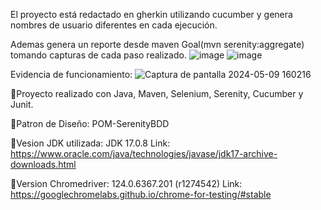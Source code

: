 El proyecto está redactado en gherkin utilizando cucumber y genera nombres de usuario diferentes en cada ejecución.

Ademas genera un reporte desde maven Goal(mvn serenity:aggregate) tomando capturas de cada paso realizado.
![image](https://github.com/BrandLuna/prueba_automation-encora-bl/assets/85650103/b17fbad9-7e9d-41ff-bb29-4c1862713dc4)
![image](https://github.com/BrandLuna/prueba_automation-encora-bl/assets/85650103/7e0a76fd-18f4-4909-9246-f8fb61e09e47)

Evidencia de funcionamiento:
![Captura de pantalla 2024-05-09 160216](https://github.com/BrandLuna/prueba_automation-encora-bl/assets/85650103/df82b41f-8bf5-4409-a9f0-35d040efd620)

📘Proyecto realizado con Java, Maven, Selenium, Serenity, Cucumber y Junit.

📘Patron de Diseño: POM-SerenityBDD   

📝Vesion JDK utilizada:
JDK 17.0.8
Link: https://www.oracle.com/java/technologies/javase/jdk17-archive-downloads.html

📝Version Chromedriver:
124.0.6367.201 (r1274542)
Link: https://googlechromelabs.github.io/chrome-for-testing/#stable




